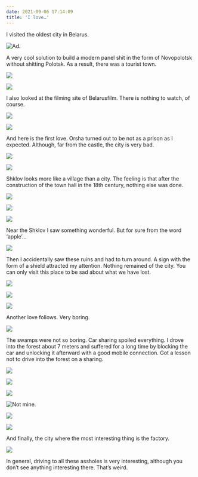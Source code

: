 ```yaml
---
date: 2021-09-06 17:14:09
title: 'I love…'
---
```


I visited the oldest city in Belarus.

![Ad.](IMG_0982.JPG)

A very cool solution to build a modern panel shit in the form of Novopolotsk without shitting
Polotsk. As a result, there was a tourist town.

![](IMG_0985.JPG)

![](IMG_0996.JPG)

I also looked at the filming site of Belarusfilm. There is nothing to watch, of course.

![](IMG_1132.JPG)

![](IMG_1133.JPG)

And here is the first love. Orsha turned out to be not as a prison as I expected. Although, far from
the castle, the city is very bad.

![](IMG_1199.JPG)

![](IMG_1200.JPG)

Shklov looks more like a village than a city. The feeling is that after the construction of the town
hall in the 18th century, nothing else was done.

![](IMG_1223.JPG)

![](IMG_1220.JPG)

![](IMG_1217.JPG)

Near the Shklov I saw something wonderful. But for sure from the word ‘apple’…

![](IMG_1233.JPG)

Then I accidentally saw these ruins and had to turn around. A sign with the form of a shield
attracted my attention. Nothing remained of the city. You can only visit this place to be sad about
what we have lost.

![](IMG_1262.JPG)

![](IMG_1260.JPG)

![](IMG_1280.JPG)

Another love follows. Very boring.

![](IMG_1284.JPG)

The swamps were not so boring. Car sharing spoiled everything. I drove into the forest about 7
meters and suffered for a long time by blocking the car and unlocking it afterward with a good
mobile connection. Got a lesson not to drive into the forest on a sharing.

![](IMG_1286.JPG)

![](IMG_1297.JPG)

![](IMG_1298.JPG)

![Not mine.](IMG_1302.JPG)

![](IMG_1303.JPG)

![](IMG_1305.JPG)

And finally, the city where the most interesting thing is the factory.

![](IMG_1315.JPG)

In general, driving to all these assholes is very interesting, although you don’t see anything
interesting there. That’s weird.
